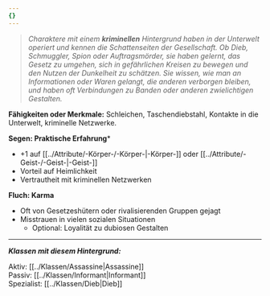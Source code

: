 ```yaml
---
{}
---
```

> *Charaktere mit einem **kriminellen** Hintergrund haben in der Unterwelt operiert und kennen die Schattenseiten der Gesellschaft. Ob Dieb, Schmuggler, Spion oder Auftragsmörder, sie haben gelernt, das Gesetz zu umgehen, sich in gefährlichen Kreisen zu bewegen und den Nutzen der Dunkelheit zu schätzen. Sie wissen, wie man an Informationen oder Waren gelangt, die anderen verborgen bleiben, und haben oft Verbindungen zu Banden oder anderen zwielichtigen Gestalten.*  
  
**Fähigkeiten oder Merkmale:** Schleichen, Taschendiebstahl, Kontakte in die Unterwelt, kriminelle Netzwerke.  
  
**Segen: Praktische Erfahrung***  
  
- +1 auf [[../Attribute/-Körper-/-Körper-|-Körper-]] oder [[../Attribute/-Geist-/-Geist-|-Geist-]]  
- Vorteil auf Heimlichkeit  
- Vertrautheit mit kriminellen Netzwerken  
  
**Fluch: Karma**  
  
- Oft von Gesetzeshütern oder rivalisierenden Gruppen gejagt  
- Misstrauen in vielen sozialen Situationen  
	- Optional: Loyalität zu dubiosen Gestalten  
  
---  
  
***Klassen mit diesem Hintergrund:***  
  
Aktiv: [[../Klassen/Assassine|Assassine]]  
Passiv: [[../Klassen/Informant|Informant]]  
Spezialist: [[../Klassen/Dieb|Dieb]]